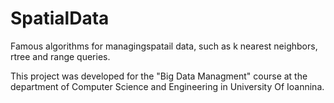 # SpatialData
Famous algorithms for managingspatail data, such as k nearest neighbors, rtree and range queries.
  
  
This project was developed for the "Big Data Managment" course at the
department of Computer Science and Engineering in University Of Ioannina.
